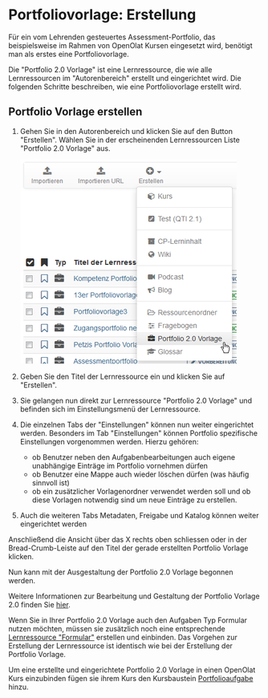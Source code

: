 # Portfoliovorlage: Erstellung

Für ein vom Lehrenden gesteuertes Assessment-Portfolio, das beispielsweise im
Rahmen von OpenOlat Kursen eingesetzt wird, benötigt man als erstes eine Portfoliovorlage.

Die "Portfolio 2.0 Vorlage" ist eine Lernressource, die wie alle Lernressourcen im "Autorenbereich" erstellt und eingerichtet wird. Die
folgenden Schritte beschreiben, wie eine Portfoliovorlage erstellt wird.

Portfolio Vorlage erstellen  
---  
1. Gehen Sie in den Autorenbereich und klicken Sie auf den Button "Erstellen". Wählen Sie in der erscheinenden Lernressourcen Liste
"Portfolio 2.0 Vorlage" aus.

    ![](assets/portfolio_erstellen.png)  
  
2. Geben Sie den Titel der Lernressource ein und klicken Sie auf "Erstellen".

3. Sie gelangen nun direkt zur Lernressource "Portfolio 2.0 Vorlage" und befinden sich im Einstellungsmenü der Lernressource. 
  
4. Die einzelnen Tabs der "Einstellungen" können nun weiter eingerichtet werden. Besonders im Tab "Einstellungen" können Portfolio spezifische Einstellungen vorgenommen werden. Hierzu gehören:
    * ob Benutzer neben den Aufgabenbearbeitungen auch eigene unabhängige Einträge im Portfolio vornehmen dürfen
    * ob Benutzer eine Mappe auch wieder löschen dürfen (was häufig sinnvoll ist)
    * ob ein zusätzlicher Vorlagenordner verwendet werden soll und ob diese Vorlagen notwendig sind um neue Einträge zu erstellen.

5. Auch die weiteren Tabs Metadaten, Freigabe und Katalog können weiter eingerichtet werden  
  
Anschließend die Ansicht über das X rechts oben schliessen oder in der Bread-Crumb-Leiste auf den Titel der gerade erstellten Portfolio Vorlage klicken.  

Nun kann mit der Ausgestaltung der Portfolio 2.0 Vorlage begonnen werden.  

Weitere Informationen zur Bearbeitung und Gestaltung der Portfolio Vorlage 2.0
finden Sie
[hier](Portfolio_template_Administration_and_editing.de.md).  
  
Wenn Sie in Ihrer Portfolio 2.0 Vorlage auch den Aufgaben Typ Formular nutzen
möchten, müssen sie zusätzlich noch eine entsprechende [Lernressource "Formular"](../learningresources/Forms_in_the_ePortfolio_template.de.md) erstellen und einbinden. Das Vorgehen zur Erstellung der Lernressource ist identisch wie bei der Erstellung der Portfolio Vorlage.

Um eine erstellte und eingerichtete Portfolio 2.0 Vorlage in einen OpenOlat
Kurs einzubinden fügen sie ihrem Kurs den Kursbaustein [Portfolioaufgabe
](Creating_Portfolio_Tasks.de.md)hinzu.


